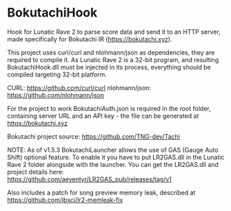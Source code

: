 # BokutachiHook
Hook for Lunatic Rave 2 to parse score data and send it to an HTTP server, made 
specifically for Bokutachi IR (https://bokutachi.xyz).

This project uses curl/curl and nlohmann/json as dependencies, they are required 
to compile it. As Lunatic Rave 2 is a 32-bit program, and resulting 
BokutachiHook.dll must be injected in its process, everything should be compiled 
targeting 32-bit platform.

CURL: https://github.com/curl/curl
nlohmann/json: https://github.com/nlohmann/json

For the project to work BokutachiAuth.json is required in the root folder, 
containing server URL and an API key - the file can be generated at 
https://bokutachi.xyz

Bokutachi project source: https://github.com/TNG-dev/Tachi

NOTE: As of v1.5.3 BokutachiLauncher allows the use of GAS (Gauge Auto Shift) optional feature. To enable it you have to put LR2GAS.dll in the Lunatic Rave 2 folder alongside with the launcher. You can get the LR2GAS.dll and project details here: https://github.com/aeventyr/LR2GAS_pub/releases/tag/v1

Also includes a patch for song preview memory leak, described at https://github.com/jbscj/lr2-memleak-fix